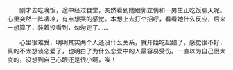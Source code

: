 <div id="sina_keyword_ad_area2" class="articalContent  ">
			<p STYLE="TexT-inDenT: 2em">
刚才去吃晚饭，途中经过食堂，突然看到她跟郭立倩和一男生正吃饭聊天呢。心里突然一阵凄凉，有点想哭的感觉。本想上去打个招呼，看看她什么反应，后来一想算了，装着没看到，匆匆走了……</P>
<p STYLE="TexT-inDenT: 2em">
心里很难受，明明其实两个人还没什么关系，就开始吃起醋了，感觉很不好，真的不太想谈恋爱了，也明白了为什么恋爱中的人最容易受伤。一直以为自己很大度的，没想到自己心眼还是很小啊，唉！</P>							
		</div>